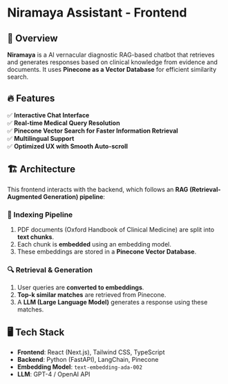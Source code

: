 # Niramaya Assistant - Frontend

## 📌 Overview
**Niramaya** is a AI vernacular diagnostic RAG-based chatbot that retrieves and generates responses based on clinical knowledge from evidence and documents. It uses **Pinecone as a Vector Database** for efficient similarity search.

## 🔥 Features
✅ **Interactive Chat Interface**  
✅ **Real-time Medical Query Resolution**  
✅ **Pinecone Vector Search for Faster Information Retrieval**  
✅ **Multilingual Support**  
✅ **Optimized UX with Smooth Auto-scroll**  

## 🏗️ Architecture

This frontend interacts with the backend, which follows an **RAG (Retrieval-Augmented Generation) pipeline**:

### **📕 Indexing Pipeline**
1. PDF documents (Oxford Handbook of Clinical Medicine) are split into **text chunks**.
2. Each chunk is **embedded** using an embedding model.
3. These embeddings are stored in a **Pinecone Vector Database**.

### **🔍 Retrieval & Generation**
1. User queries are **converted to embeddings**.
2. **Top-k similar matches** are retrieved from Pinecone.
3. A **LLM (Large Language Model)** generates a response using these matches.

## 🖥️ Tech Stack
- **Frontend**: React (Next.js), Tailwind CSS, TypeScript
- **Backend**: Python (FastAPI), LangChain, Pinecone
- **Embedding Model**: `text-embedding-ada-002`
- **LLM**: GPT-4 / OpenAI API